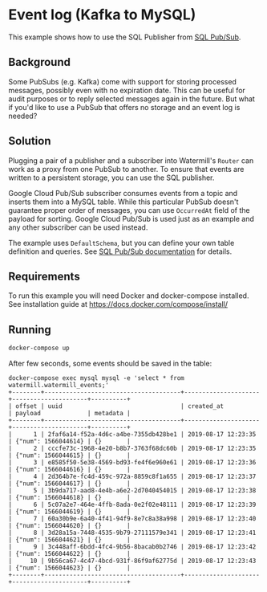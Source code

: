 # Event log (Kafka to MySQL)

This example shows how to use the SQL Publisher from [SQL Pub/Sub](https://github.com/ThreeDotsLabs/watermill-sql).

## Background

Some PubSubs (e.g. Kafka) come with support for storing processed messages, possibly even with no expiration date.
This can be useful for audit purposes or to reply selected messages again in the future. But what if you'd like to use
a PubSub that offers no storage and an event log is needed?

## Solution

Plugging a pair of a publisher and a subscriber into Watermill's `Router` can work as a proxy from one PubSub to another.
To ensure that events are written to a persistent storage, you can use the SQL publisher.

Google Cloud Pub/Sub subscriber consumes events from a topic and inserts them into a MySQL table. While this particular 
PubSub doesn't guarantee proper order of messages, you can use `OccurredAt` field of the payload for sorting.
Google Cloud Pub/Sub is used just as an example and any other subscriber can be used instead.

The example uses `DefaultSchema`, but you can define your own table definition and queries.
See [SQL Pub/Sub documentation](https://watermill.io/pubsub/sql) for details.

## Requirements

To run this example you will need Docker and docker-compose installed. See installation guide at https://docs.docker.com/compose/install/

## Running

```bash
docker-compose up
```

After few seconds, some events should be saved in the table:

```
docker-compose exec mysql mysql -e 'select * from watermill.watermill_events;'
+--------+--------------------------------------+---------------------+---------------------+----------+
| offset | uuid                                 | created_at          | payload             | metadata |
+--------+--------------------------------------+---------------------+---------------------+----------+
|      1 | 2faf6a14-f52a-4d6c-a4be-7355db428be1 | 2019-08-17 12:23:35 | {"num": 1566044614} | {}       |
|      2 | cccfe73c-1968-4e20-b8b7-3763f68dc60b | 2019-08-17 12:23:35 | {"num": 1566044615} | {}       |
|      3 | e8585f50-5e38-4569-bd93-fe4f6e960e61 | 2019-08-17 12:23:36 | {"num": 1566044616} | {}       |
|      4 | 2d364b7e-fc4d-459c-972a-8859c8f1a655 | 2019-08-17 12:23:37 | {"num": 1566044617} | {}       |
|      5 | 3b9da717-aad8-4e4b-a6e2-2d7040454015 | 2019-08-17 12:23:38 | {"num": 1566044618} | {}       |
|      6 | 5c07a2e7-464e-4ffb-8ada-0e2f02e48111 | 2019-08-17 12:23:39 | {"num": 1566044619} | {}       |
|      7 | 60a30b9e-6a40-4f41-94f9-8e7c8a38a998 | 2019-08-17 12:23:40 | {"num": 1566044620} | {}       |
|      8 | 3d28a15a-7448-4535-9b79-27111579e341 | 2019-08-17 12:23:41 | {"num": 1566044621} | {}       |
|      9 | 3c448aff-6bdd-4fc4-9b56-8bacab0b2746 | 2019-08-17 12:23:42 | {"num": 1566044622} | {}       |
|     10 | 9b56ca67-4c47-4bcd-931f-86f9af62775d | 2019-08-17 12:23:43 | {"num": 1566044623} | {}       |
+--------+--------------------------------------+---------------------+---------------------+----------+
```

